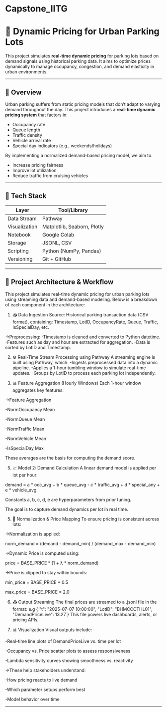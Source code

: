 # Capstone_IITG
# 🚗 Dynamic Pricing for Urban Parking Lots

This project simulates **real-time dynamic pricing** for parking lots based on demand signals using historical parking data. It aims to optimize prices dynamically to manage occupancy, congestion, and demand elasticity in urban environments.

---

## 📌 Overview

Urban parking suffers from static pricing models that don’t adapt to varying demand throughout the day. This project introduces a **real-time dynamic pricing system** that factors in:

- Occupancy rate
- Queue length
- Traffic density
- Vehicle arrival rate
- Special day indicators (e.g., weekends/holidays)

By implementing a normalized demand-based pricing model, we aim to:
- Increase pricing fairness
- Improve lot utilization
- Reduce traffic from cruising vehicles

---

## 🧠 Tech Stack

| Layer        | Tool/Library                    |
|--------------|---------------------------------|
| Data Stream  | Pathway                         |
| Visualization| Matplotlib, Seaborn, Plotly     |
| Notebook     | Google Colab                    |
| Storage      | JSONL, CSV                      |
| Scripting    | Python (NumPy, Pandas)          |
| Versioning   | Git + GitHub                    |

---

## 🧱 Project Architecture & Workflow
This project simulates real-time dynamic pricing for urban parking lots using streaming data and demand-based modeling. Below is a breakdown of each component in the architecture:

1. 📥 Data Ingestion
Source: Historical parking transaction data (CSV format), containing:
Timestamp, LotID, OccupancyRate, Queue, Traffic, IsSpecialDay, etc.

->Preprocessing:
-Timestamp is cleaned and converted to Python datetime.
-Features such as day and hour are extracted for aggregation.
-Data is sorted by LotID and Timestamp.

2. ⚙️ Real-Time Stream Processing using Pathway
A streaming engine is built using Pathway, which:
-Ingests preprocessed data into a dynamic pipeline.
-Applies a 1-hour tumbling window to simulate real-time updates.
-Groups by LotID to process each parking lot independently.

3. 📊 Feature Aggregation (Hourly Windows)
Each 1-hour window aggregates key features:

->Feature	Aggregation

-NormOccupancy	Mean

-NormQueue	Mean

-NormTraffic	Mean

-NormVehicle	Mean

-IsSpecialDay	Max

These averages are the basis for computing the demand score.

5. 📈 Model 2: Demand Calculation
A linear demand model is applied per lot per hour:

demand = a * occ_avg + b * queue_avg - c * traffic_avg + d * special_any + e * vehicle_avg

Constants a, b, c, d, e are hyperparameters from prior tuning.

The goal is to capture demand dynamics per lot in real time.

5. 🔁 Normalization & Price Mapping
To ensure pricing is consistent across lots:

->Normalization is applied:

norm_demand = (demand - demand_min) / (demand_max - demand_min)

->Dynamic Price is computed using:

price = BASE_PRICE * (1 + λ * norm_demand)

->Price is clipped to stay within bounds:

min_price = BASE_PRICE * 0.5

max_price = BASE_PRICE * 2.0

6. 📤 Output Streaming
The final prices are streamed to a .jsonl file in the format:
e.g
{
  "t": "2025-07-07 10:00:00",
  "LotID": "BHMCCCTHL01",
  "DemandPriceLive": 13.27
}
This file powers live dashboards, alerts, or pricing APIs.

8. 📊 Visualization
Visual outputs include:

-Real-time line plots of DemandPriceLive vs. time per lot

-Occupancy vs. Price scatter plots to assess responsiveness

-Lambda sensitivity curves showing smoothness vs. reactivity

->These help stakeholders understand:

-How pricing reacts to live demand

-Which parameter setups perform best

-Model behavior over time

---
